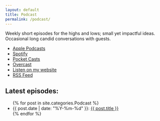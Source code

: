 ```yaml
---
layout: default
title: Podcast
permalink: /podcast/
---
```

Weekly short episodes for the highs and lows; small yet impactful ideas. Occasional long candid conversations with guests.

- [Apple Podcasts](https://podcasts.apple.com/podcast/id1511066766)
- [Spotify](https://open.spotify.com/show/0Ag9bNP2x2ova48QpnzSEy)
- [Pocket Casts](https://pca.st/rfr5tkab)
- [Overcast](https://overcast.fm/itunes1511066766)
- [Listen on my website](https://chaitanya.page/podcast/)
- [RSS Feed](https://chaitanya.page/feed/podcast)

## Latest episodes:
<ul>
{% for post in site.categories.Podcast %}
	<li>{{ post.date | date: "%Y-%m-%d" }}: <a href="{{ post.url | relative_url }}">{{ post.title }}</a></li>
{% endfor %}
</ul>